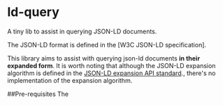 # ld-query
A tiny lib to assist in querying JSON-LD documents.

The JSON-LD format is defined in the [W3C JSON-LD specification].

This library aims to assist with querying json-ld documents **in their expanded form**. It is worth noting that although the JSON-LD expansion algorithm is defined in the [JSON-LD expansion API standard]., there's no implementation of the expansion algorithm.


##Pre-requisites
The

[WFC JSON-LD specification]: https://www.w3.org/TR/json-ld/
[JSON-LD expansion API standard]: https://www.w3.org/TR/json-ld-api/#expansion
